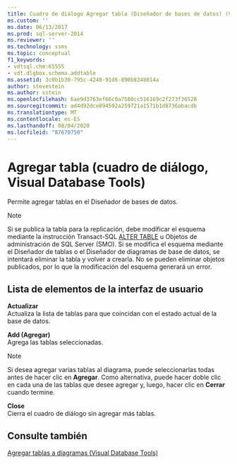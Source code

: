 ```yaml
---
title: Cuadro de diálogo Agregar tabla (Diseñador de bases de datos) (Visual Database Tools) | Microsoft Docs
ms.custom: ''
ms.date: 06/13/2017
ms.prod: sql-server-2014
ms.reviewer: ''
ms.technology: ssms
ms.topic: conceptual
f1_keywords:
- vdtsql.chm:65555
- vdt.dlgbox.schema.addtable
ms.assetid: 3c0b1b30-795c-4240-91d6-890b8348014a
author: stevestein
ms.author: sstein
ms.openlocfilehash: 6ae9d3763ef66c0a7580cc516169c2f273f36528
ms.sourcegitcommit: ad4d92dce894592a259721a1571b1d8736abacdb
ms.translationtype: MT
ms.contentlocale: es-ES
ms.lasthandoff: 08/04/2020
ms.locfileid: "87670750"
---
```

# <a name="add-table-dialog-box-database-designer-visual-database-tools"></a>Agregar tabla (cuadro de diálogo, Visual Database Tools)
  Permite agregar tablas en el Diseñador de bases de datos.  
  
> [!NOTE]  
>  Si se publica la tabla para la replicación, debe modificar el esquema mediante la instrucción Transact-SQL [ALTER TABLE](/sql/t-sql/statements/alter-table-transact-sql) u Objetos de administración de SQL Server (SMO). Si se modifica el esquema mediante el Diseñador de tablas o el Diseñador de diagramas de base de datos, se intentará eliminar la tabla y volver a crearla. No se pueden eliminar objetos publicados, por lo que la modificación del esquema generará un error.  
  
## <a name="ui-element-list"></a>Lista de elementos de la interfaz de usuario  
 **Actualizar**  
 Actualiza la lista de tablas para que coincidan con el estado actual de la base de datos.  
  
 **Add (Agregar)**  
 Agrega las tablas seleccionadas.  
  
> [!NOTE]  
>  Si desea agregar varias tablas al diagrama, puede seleccionarlas todas antes de hacer clic en **Agregar**. Como alternativa, puede hacer doble clic en cada una de las tablas que desee agregar y, luego, hacer clic en **Cerrar** cuando termine.  
  
 **Close**  
 Cierra el cuadro de diálogo sin agregar más tablas.  
  
## <a name="see-also"></a>Consulte también  
 [Agregar tablas a diagramas &#40;Visual Database Tools&#41;](visual-database-tools.md)  
  
  
